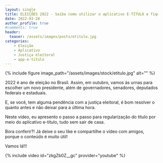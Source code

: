 ```yaml
---
layout: single
title: ELEIÇÕES 2022 - Saiba como utilizar o aplicativo E-TÍTULO e fique em dia com a justiça eleitoral
date: 2022-03-28
author_profile: true
#comments: true
header:
  teaser: /assets/images/posts/etitulo.jpg
categories: 
    - Eleição
    - Aplicativo
    - Justiça eleitoral
    - app-e-título
---
```


{% include figure image_path="/assets/images/stock/etitulo.jpg" alt=""  %}

2022 é ano de eleição no Brasil. Assim, em outubro, vamos às urnas para escolher um novo presidente, além de governadores, senadores, deputados federais e estaduais. 

E, se você, tem alguma pendência com a justiça eleitoral, é bom resolver o quanto antes e não deixar para a última hora.

Neste vídeo, eu apresento o passo a passo para regularização do título por meio do aplicativo e-título, tudo sem sair de casa.

Bora conferir?! Já deixe o seu like e compartilhe o vídeo com amigos, porque o conteúdo é muito útil!

Vamos lá!!!

{% include video id="zkgZb0Z__gc" provider="youtube" %}